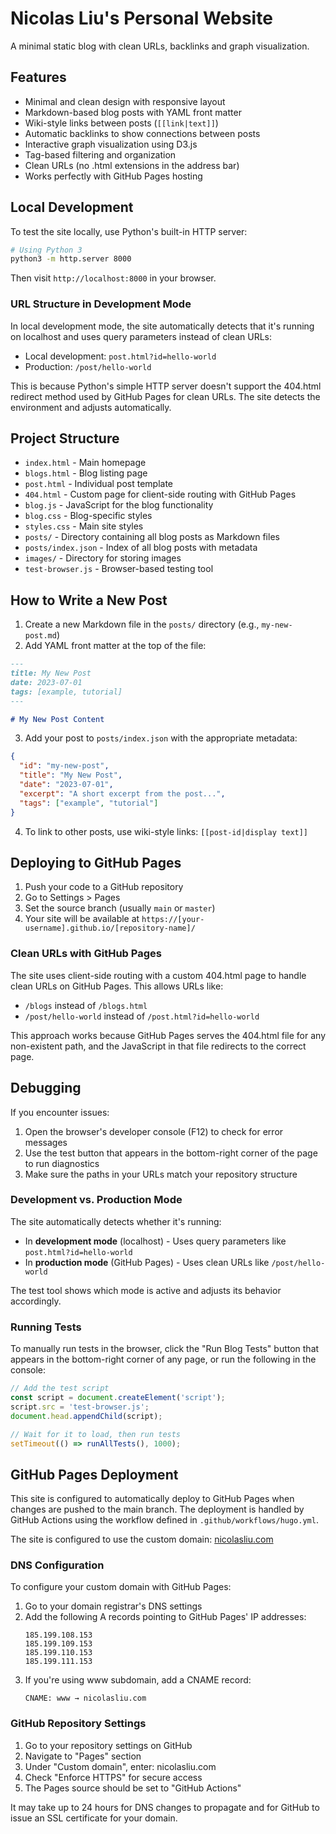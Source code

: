 # Nicolas Liu's Personal Website

A minimal static blog with clean URLs, backlinks and graph visualization.

## Features

- Minimal and clean design with responsive layout
- Markdown-based blog posts with YAML front matter
- Wiki-style links between posts (`[[link|text]]`)
- Automatic backlinks to show connections between posts
- Interactive graph visualization using D3.js
- Tag-based filtering and organization
- Clean URLs (no .html extensions in the address bar)
- Works perfectly with GitHub Pages hosting

## Local Development

To test the site locally, use Python's built-in HTTP server:

```bash
# Using Python 3
python3 -m http.server 8000
```

Then visit `http://localhost:8000` in your browser.

### URL Structure in Development Mode

In local development mode, the site automatically detects that it's running on localhost and uses query parameters instead of clean URLs:

- Local development: `post.html?id=hello-world`
- Production: `/post/hello-world`

This is because Python's simple HTTP server doesn't support the 404.html redirect method used by GitHub Pages for clean URLs. The site detects the environment and adjusts automatically.

## Project Structure

- `index.html` - Main homepage
- `blogs.html` - Blog listing page
- `post.html` - Individual post template
- `404.html` - Custom page for client-side routing with GitHub Pages
- `blog.js` - JavaScript for the blog functionality
- `blog.css` - Blog-specific styles
- `styles.css` - Main site styles
- `posts/` - Directory containing all blog posts as Markdown files
- `posts/index.json` - Index of all blog posts with metadata
- `images/` - Directory for storing images
- `test-browser.js` - Browser-based testing tool

## How to Write a New Post

1. Create a new Markdown file in the `posts/` directory (e.g., `my-new-post.md`)
2. Add YAML front matter at the top of the file:

```markdown
---
title: My New Post
date: 2023-07-01
tags: [example, tutorial]
---

# My New Post Content
```

3. Add your post to `posts/index.json` with the appropriate metadata:

```json
{
  "id": "my-new-post",
  "title": "My New Post",
  "date": "2023-07-01",
  "excerpt": "A short excerpt from the post...",
  "tags": ["example", "tutorial"]
}
```

4. To link to other posts, use wiki-style links: `[[post-id|display text]]`

## Deploying to GitHub Pages

1. Push your code to a GitHub repository
2. Go to Settings > Pages
3. Set the source branch (usually `main` or `master`)
4. Your site will be available at `https://[your-username].github.io/[repository-name]/`

### Clean URLs with GitHub Pages

The site uses client-side routing with a custom 404.html page to handle clean URLs on GitHub Pages. This allows URLs like:

- `/blogs` instead of `/blogs.html`
- `/post/hello-world` instead of `/post.html?id=hello-world`

This approach works because GitHub Pages serves the 404.html file for any non-existent path, and the JavaScript in that file redirects to the correct page.

## Debugging

If you encounter issues:

1. Open the browser's developer console (F12) to check for error messages
2. Use the test button that appears in the bottom-right corner of the page to run diagnostics
3. Make sure the paths in your URLs match your repository structure

### Development vs. Production Mode

The site automatically detects whether it's running:
- In **development mode** (localhost) - Uses query parameters like `post.html?id=hello-world`
- In **production mode** (GitHub Pages) - Uses clean URLs like `/post/hello-world`

The test tool shows which mode is active and adjusts its behavior accordingly.

### Running Tests

To manually run tests in the browser, click the "Run Blog Tests" button that appears in the bottom-right corner of any page, or run the following in the console:

```javascript
// Add the test script
const script = document.createElement('script');
script.src = 'test-browser.js';
document.head.appendChild(script);

// Wait for it to load, then run tests
setTimeout(() => runAllTests(), 1000);
```

## GitHub Pages Deployment

This site is configured to automatically deploy to GitHub Pages when changes are pushed to the main branch. The deployment is handled by GitHub Actions using the workflow defined in `.github/workflows/hugo.yml`.

The site is configured to use the custom domain: [nicolasliu.com](https://nicolasliu.com)

### DNS Configuration

To configure your custom domain with GitHub Pages:

1. Go to your domain registrar's DNS settings
2. Add the following A records pointing to GitHub Pages' IP addresses:
   ```
   185.199.108.153
   185.199.109.153
   185.199.110.153
   185.199.111.153
   ```
3. If you're using www subdomain, add a CNAME record:
   ```
   CNAME: www → nicolasliu.com
   ```

### GitHub Repository Settings

1. Go to your repository settings on GitHub
2. Navigate to "Pages" section
3. Under "Custom domain", enter: nicolasliu.com
4. Check "Enforce HTTPS" for secure access
5. The Pages source should be set to "GitHub Actions"

It may take up to 24 hours for DNS changes to propagate and for GitHub to issue an SSL certificate for your domain.
